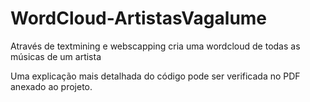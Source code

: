 # WordCloud-ArtistasVagalume
Através de textmining e webscapping cria uma wordcloud de todas as músicas de um artista

Uma explicação mais detalhada do código pode ser verificada no PDF anexado ao projeto.

